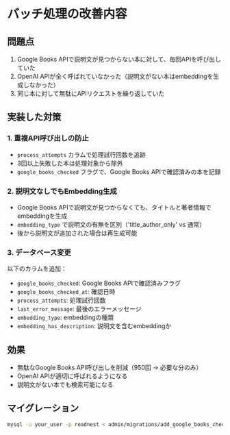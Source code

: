 # バッチ処理の改善内容

## 問題点
1. Google Books APIで説明文が見つからない本に対して、毎回APIを呼び出していた
2. OpenAI APIが全く呼ばれていなかった（説明文がない本はembeddingを生成しなかった）
3. 同じ本に対して無駄にAPIリクエストを繰り返していた

## 実装した対策

### 1. 重複API呼び出しの防止
- `process_attempts` カラムで処理試行回数を追跡
- 3回以上失敗した本は処理対象から除外
- `google_books_checked` フラグで、Google Books APIで確認済みの本を記録

### 2. 説明文なしでもEmbedding生成
- Google Books APIで説明文が見つからなくても、タイトルと著者情報でembeddingを生成
- `embedding_type` で説明文の有無を区別（'title_author_only' vs 通常）
- 後から説明文が追加された場合は再生成可能

### 3. データベース変更
以下のカラムを追加：
- `google_books_checked`: Google Books APIで確認済みフラグ
- `google_books_checked_at`: 確認日時
- `process_attempts`: 処理試行回数
- `last_error_message`: 最後のエラーメッセージ
- `embedding_type`: embeddingの種類
- `embedding_has_description`: 説明文を含むembeddingか

## 効果
- 無駄なGoogle Books API呼び出しを削減（950回 → 必要な分のみ）
- OpenAI APIが適切に呼ばれるようになる
- 説明文がない本でも検索可能になる

## マイグレーション
```bash
mysql -u your_user -p readnest < admin/migrations/add_google_books_checked_column.sql
```